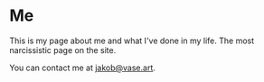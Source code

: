 # Me

This is my page about me and what I've done in my life. The most narcissistic
page on the site.

You can contact me at [jakob@vase.art](mailto:jakob@vase.art).
